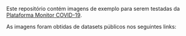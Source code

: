 Este repositório contém imagens de exemplo para serem testadas da [Plataforma Monitor COVID-19](http://lapisco.fortaleza.ifce.edu.br/covid19).

As imagens foram obtidas de datasets públicos nos seguintes links:
